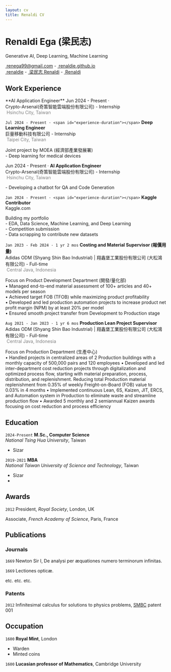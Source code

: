 ```yaml
---
layout: cv
title: Renaldi CV
---
```

# Renaldi Ega (梁民志)
Generative AI, Deep Learning, Machine Learning

<div id="webaddress">
  <a href="renega99@gmail.com"><i class="fa-solid fa-envelope"></i>&nbsp;renega99@gmail.com</a> - 
  <a href="https://renaldie.github.io"><i class="fa-solid fa-house"></i>&nbsp;renaldie.github.io</a><br/>
  <a href="https://github.com/renaldie"><i class="fa-brands fa-github"></i>&nbsp;renaldie</a> - 
  <a href="https://www.linkedin.com/in/ren-e"><i class="fa-brands fa-linkedin"></i>&nbsp;梁民志 Renaldi</a> - 
  <a href="https://www.kaggle.com/eren2222"><i class="fa-brands fa-kaggle"></i>&nbsp;Renaldi</a>
</div>

## Work Experience

<div class="experience-header">
  <span>**AI Application Engineer**</span>
  <span>Jun 2024 - Present · <span id="experience-duration"></span></span>
</div>
Crypto-Arsenal(奇策智能雲端股份有限公司) - Internship<br/>
<i class="fa-solid fa-location-dot"></i><span style="color:#808080">&nbsp;Hsinchu City, Taiwan</span>

`Jul 2024 - Present · <span id="experience-duration"></span>`
**Deep Learning Engineer**<br/>
巨量移動科技有限公司 - Internship<br/>
<i class="fa-solid fa-location-dot"></i><span style="color:#808080">&nbsp;Taipei City, Taiwan</span>

Joint project by MOEA (經濟部產業發展署)<br/>
<span style="margin-left: 0px;">- Deep learning for medical devices</span>

Jun 2024 - Present · <span id="experience-duration"></span>
**AI Application Engineer**<br/>
Crypto-Arsenal(奇策智能雲端股份有限公司) - Internship<br/>
<i class="fa-solid fa-location-dot"></i><span style="color:#808080">&nbsp;Hsinchu City, Taiwan</span>

<span style="margin-left: 0px;">- Developing a chatbot for QA and Code Generation

`Jan 2024 - Present · <span id="experience-duration"></span>` 
**Kaggle Contributor**<br/>
Kaggle.com

Building my portfolio<br/>
<span style="margin-left: 0px;">- EDA, Data Science, Machine Learning, and Deep Learning<br/>
<span style="margin-left: 0px;">- Competition submission<br/>
<span style="margin-left: 0px;">- Data scrapping to contribute new datasets<br/>

`Jan 2023 - Feb 2024 · 1 yr 2 mos`
**Costing and Material Supervisor (報價用量)**<br/>
Adidas ODM (Shyang Shin Bao Industrial) | 翔鑫堡工業股份有限公司 (大松鴻有限公司) - Full-time<br/>
<i class="fa-solid fa-location-dot"></i><span style="color:#808080">&nbsp;Central Java, Indonesia</span>

Focus on Product Development Department (開發/量化部)<br/>
<span style="margin-left: 0px;">•	Managed end-to-end material assessment of 100+ articles and 40+ models per season<br/>
<span style="margin-left: 0px;">•	Achieved target FOB (TFOB) while maximizing product profitability<br/>
<span style="margin-left: 0px;">•	Developed and led production automation projects to increase product net profit margin (NPM) by at least 20% per model<br/>
<span style="margin-left: 0px;">• Ensured smooth project transfer from Development to Production stage<br/>

`Aug 2021 - Jan 2023 · 1 yr 6 mos`
**Production Lean Project Supervisor**<br/>
Adidas ODM (Shyang Shin Bao Industrial) | 翔鑫堡工業股份有限公司 (大松鴻有限公司) - Full-time<br/>
<i class="fa-solid fa-location-dot"></i><span style="color:#808080">&nbsp;Central Java, Indonesia</span>

Focus on Production Department (生產中心)<br/>
<span style="margin-left: 0px;">•	Handled projects in centralized areas of 2 Production buildings with a monthly capacity of 500,000 pairs and 120 employees
<span style="margin-left: 0px;">•	Developed and led inter-department cost reduction projects through digitalization and optimized process flow, starting with material preparation, process, distribution, and replenishment. Reducing total Production material replenishment from 0.35% of weekly Freight-on-Board (FOB) value to 0.03% in 4 months
<span style="margin-left: 0px;">•	Implemented continuous Lean, 6S, Kaizen, JIT, ERCS, and Automation system in Production to eliminate waste and streamline production flow
<span style="margin-left: 0px;">•	Awarded 5 monthly and 2 semiannual Kaizen awards focusing on cost reduction and process efficiency




## Education

`2024-Present`
**M.Sc., Computer Science**<br/>
*National Tsing Hua University*, Taiwan
- Sizar

`2019-2021`
**MBA**<br/>
*National Taiwan University of Science and Technology*, Taiwan
- Sizar
- 


## Awards

`2012`
President, *Royal Society*, London, UK

Associate, *French Academy of Science*, Paris, France



## Publications

<!-- A list is also available [online](http://scholar.google.co.uk/citations?user=LTOTl0YAAAAJ) -->

### Journals

`1669`
Newton Sir I, De analysi per æquationes numero terminorum infinitas. 

`1669`
Lectiones opticæ.

etc. etc. etc.

### Patents

`2012`
Infinitesimal calculus for solutions to physics problems, [SMBC](http://www.techdirt.com/articles/20121011/09312820678/if-patents-had-been-around-time-newton.shtml) patent 001


## Occupation

`1600`
__Royal Mint__, London

- Warden
- Minted coins

`1600`
__Lucasian professor of Mathematics__, Cambridge University



<!-- ### Footer

Last updated: May 2013 -->


